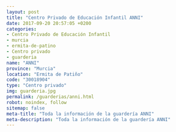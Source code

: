```yaml
---
layout: post
title: "Centro Privado de Educación Infantil ANNI"
date: 2017-09-20 20:57:05 +0200
categories:
- Centro Privado de Educación Infantil
- murcia
- ermita-de-patino
- Centro privado
- guarderia
name: "ANNI"
province: "Murcia"
location: "Ermita de Patiño"
code: "30018904"
type: "Centro privado"
img: guarderia.jpg
permalink: /guarderias/anni.html
robot: noindex, follow
sitemap: false
meta-title: "Toda la información de la guardería ANNI"
meta-description: "Toda la información de la guardería ANNI"
---
```

